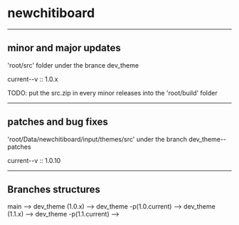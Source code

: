 # newchitiboard

--------------------------------------------------------------------------------

## minor and major updates
'root/src' folder under the brance dev_theme 


current--v :: 1.0.x

TODO: put the src.zip in every minor releases into the 'root/build' folder 

--------------------------------------------------------------------------------

## patches and bug fixes
'root/Data/newchitiboard/input/themes/src' under the branch dev_theme--patches 

current--v :: 1.0.10


----------------------------------------------------------------------------------


## Branches structures
main --> dev_theme (1.0.x) --> dev_theme -p(1.0.current)
     --> dev_theme (1.1.x) --> dev_theme -p(1.1.current)
     -->

